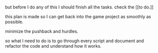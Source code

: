 but before I do any of this I should finish all the tasks. 
check the [[to do.]]

this plan is made so I can get back into the game project as smoothly as possible.

minimize the pushback and hurdles.

so what I need to do is to go through every script and document and refactor the code and understand how it works.